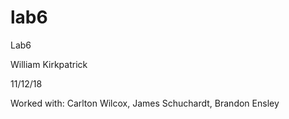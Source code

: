 # lab6

Lab6

William Kirkpatrick

11/12/18

Worked with: Carlton Wilcox, James Schuchardt, Brandon Ensley
